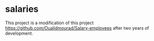# salaries
This project is a modification of this project https://github.com/Oualidmourad/Salary-employees after two years of development.
